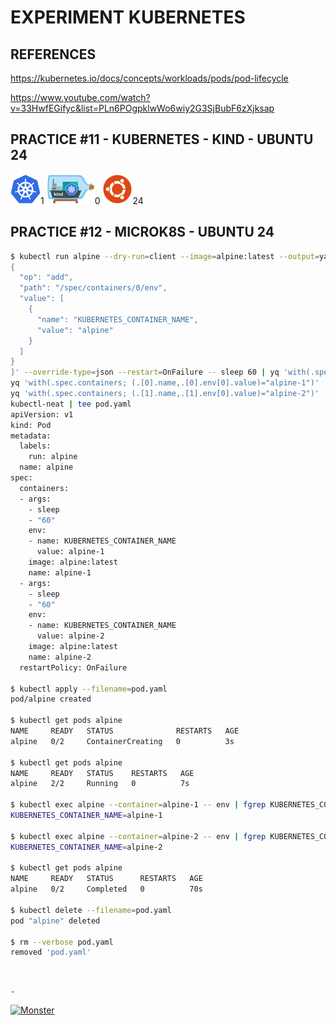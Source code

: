 # EXPERIMENT KUBERNETES

## REFERENCES

https://kubernetes.io/docs/concepts/workloads/pods/pod-lifecycle

https://www.youtube.com/watch?v=33HwfEGifyc&list=PLn6POgpklwWo6wiy2G3SjBubF6zXjksap

## PRACTICE #11 - KUBERNETES - KIND - UBUNTU 24

[![Kubernetes](img/kubernetes.webp "Kubernetes")](https://kubernetes.io)1
[![Kind](img/kind.webp "Kind")](https://kind.sigs.k8s.io)0
[![Ubuntu](img/ubuntu.webp "Ubuntu")](https://ubuntu.com)24

## PRACTICE #12 - MICROK8S - UBUNTU 24

```bash
$ kubectl run alpine --dry-run=client --image=alpine:latest --output=yaml --overrides='[
{
  "op": "add",
  "path": "/spec/containers/0/env",
  "value": [
    {
      "name": "KUBERNETES_CONTAINER_NAME",
      "value": "alpine"
    }
  ]
}
]' --override-type=json --restart=OnFailure -- sleep 60 | yq 'with(.spec.containers; .[1]=.[0])' |
yq 'with(.spec.containers; (.[0].name,.[0].env[0].value)="alpine-1")' |
yq 'with(.spec.containers; (.[1].name,.[1].env[0].value)="alpine-2")' |
kubectl-neat | tee pod.yaml
apiVersion: v1
kind: Pod
metadata:
  labels:
    run: alpine
  name: alpine
spec:
  containers:
  - args:
    - sleep
    - "60"
    env:
    - name: KUBERNETES_CONTAINER_NAME
      value: alpine-1
    image: alpine:latest
    name: alpine-1
  - args:
    - sleep
    - "60"
    env:
    - name: KUBERNETES_CONTAINER_NAME
      value: alpine-2
    image: alpine:latest
    name: alpine-2
  restartPolicy: OnFailure

$ kubectl apply --filename=pod.yaml
pod/alpine created

$ kubectl get pods alpine
NAME     READY   STATUS              RESTARTS   AGE
alpine   0/2     ContainerCreating   0          3s

$ kubectl get pods alpine
NAME     READY   STATUS    RESTARTS   AGE
alpine   2/2     Running   0          7s

$ kubectl exec alpine --container=alpine-1 -- env | fgrep KUBERNETES_CONTAINER_NAME
KUBERNETES_CONTAINER_NAME=alpine-1

$ kubectl exec alpine --container=alpine-2 -- env | fgrep KUBERNETES_CONTAINER_NAME
KUBERNETES_CONTAINER_NAME=alpine-2

$ kubectl get pods alpine
NAME     READY   STATUS      RESTARTS   AGE
alpine   0/2     Completed   0          70s

$ kubectl delete --filename=pod.yaml
pod "alpine" deleted

$ rm --verbose pod.yaml
removed 'pod.yaml'
```


&nbsp;

`-`

[![Monster](https://avatars.githubusercontent.com/u/47848582?s=96&v=4 "Boo!")](../README.md)
